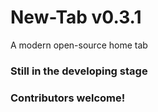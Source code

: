 # New-Tab v0.3.1
A modern open-source home tab
### Still in the developing stage
### Contributors welcome! 
